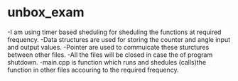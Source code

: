 # unbox_exam
-I am using timer based sheduling for sheduling the functions at required frequency.
-Data structures are used for storing the counter and angle input and output values.
-Pointer are used to commuicate these sturctures between other files.
-All the files will be closed in case the of program shutdown.
-main.cpp is function which runs and shedules (calls)the function in other files accouring to the required frequency.

  
